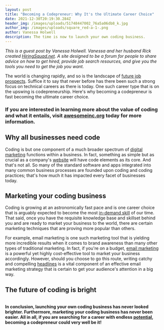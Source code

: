 ```yaml
---
layout: post
title: "Becoming a Codepreneur: Why It's the Ultimate Career Choice"
date: 2021-12-30T20:19:30.284Z
header_img: /images/uploads/51748447002_76a5a06db8_k.jpg
author_img: /images/uploads/square_red-a-1-.png
author: Vanessa Holwell
description: The time is now to launch your own coding business.
---
```

*This is a guest post by Vanessa Holwell. Vanessa and her husband Rick created [HiringSquad.net](http://hiringsquad.net/). A site designed to be a forum for people to share advice on how to get hired, provide job search resources, and give you the tools you need to get the job you want.*



The world is changing rapidly, and so is the landscape of [future job prospects](https://www.mckinsey.com/featured-insights/employment-and-growth/technology-jobs-and-the-future-of-work). Suffice it to say that never before has there been such a strong focus on technical careers as there is today. One such career type that is on the upswing is codepreneurship. Here's why becoming a codepreneur is fast becoming the ultimate career choice. 

### If you are interested in learning more about the value of coding and what it entails, visit [awesomeinc.org](https://www.awesomeinc.org/) today for more information.

## Why all businesses need code



Coding is but one component of a much broader spectrum of [digital marketing](https://www.marketo.com/digital-marketing/) functions within a business. In fact, something as simple but as crucial as a company's [website](https://blue16media.com/blog/2019/08/01/the-importance-of-having-a-business-website/) will have code elements as its core. And that's not all. So many of the standard software and apps integrated into many common business processes are founded upon coding and coding practices; that's how much it has impacted every facet of businesses today. 



## Marketing your coding business



Coding is growing at an astronomically fast pace and is one career choice that is arguably expected to become the most [in-demand skill](https://www.fastcompany.com/3060883/why-coding-is-the-job-skill-of-the-future-for-everyone) of our time. That said, once you have the requisite knowledge base and skillset behind you and are ready to market your business to the world, there are certain marketing techniques that are proving more popular than others.

For example, email marketing is one such marketing tool that is yielding more incredible results when it comes to brand awareness than many other types of traditional marketing. In fact, if you're on a budget, [email marketing](https://www.zenbusiness.com/blog/email-marketing-smb-nonprofit/) is a powerful yet highly cost-effective tool to market your business accordingly. However, should you choose to go this route, writing catchy and compelling [headlines](https://www.campaignmonitor.com/blog/email-marketing/why-your-newsletters-subject-line-matters-and-how-to-make-it-even-better/) is a vital component of an effective email marketing strategy that is certain to get your audience's attention in a big way. 

## The future of coding is bright

**\
In conclusion, launching your own coding business has never looked brighter. Furthermore, marketing your coding business has never been easier. All in all, if you are searching for a career with endless [potential](https://www.e-careers.com/connected/career-paths-with-coding), becoming a codepreneur could very well be it!**